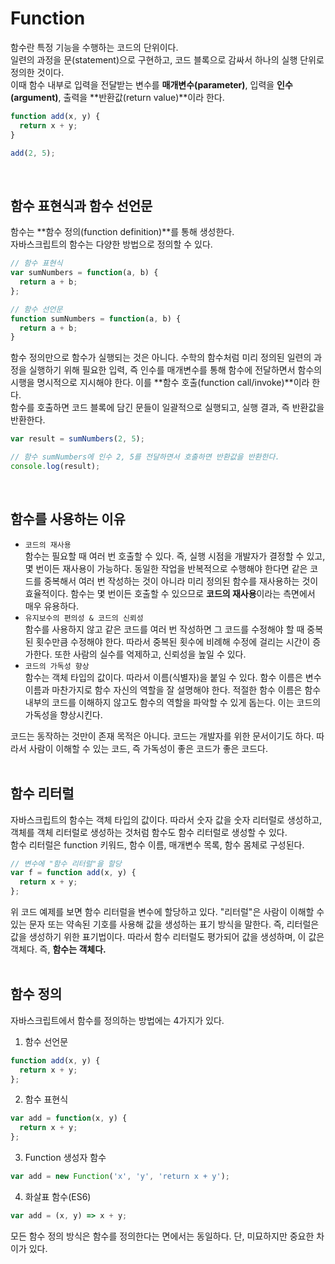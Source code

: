 # Function
함수란 특정 기능을 수행하는 코드의 단위이다.  
일련의 과정을 문(statement)으로 구현하고, 코드 블록으로 감싸서 하나의 실행 단위로 정의한 것이다.  
이때 함수 내부로 입력을 전달받는 변수를 **매개변수(parameter)**, 입력을 **인수(argument)**, 출력을 **반환값(return value)**이라 한다.  
```js
function add(x, y) {
  return x + y;
}

add(2, 5);
```
<br/>  

## 함수 표현식과 함수 선언문  
함수는 **함수 정의(function definition)**를 통해 생성한다.  
자바스크립트의 함수는 다양한 방법으로 정의할 수 있다.
```js
// 함수 표현식
var sumNumbers = function(a, b) {
  return a + b;
};

// 함수 선언문
function sumNumbers = function(a, b) {
  return a + b;
}
```
함수 정의만으로 함수가 실행되는 것은 아니다. 수학의 함수처럼 미리 정의된 일련의 과정을 실행하기 위해 필요한 입력, 즉 인수를 매개변수를 통해 함수에 전달하면서 함수의 시행을 명시적으로 지시해야 한다. 이를 **함수 호출(function call/invoke)**이라 한다.  
함수를 호출하면 코드 블록에 담긴 문들이 일괄적으로 실행되고, 실행 결과, 즉 반환값을 반환한다.
```js
var result = sumNumbers(2, 5);

// 함수 sumNumbers에 인수 2, 5를 전달하면서 호출하면 반환값을 반환한다.
console.log(result);
```
<br />  

## 함수를 사용하는 이유
- `코드의 재사용`  
함수는 필요할 때 여러 번 호출할 수 있다. 즉, 실행 시점을 개발자가 결정할 수 있고, 몇 번이든 재사용이 가능하다. 동일한 작업을 반복적으로 수행해야 한다면 같은 코드를 중복해서 여러 번 작성하는 것이 아니라 미리 정의된 함수를 재사용하는 것이 효율적이다. 
함수는 몇 번이든 호출할 수 있으므로 **코드의 재사용**이라는 측면에서 매우 유용하다. 
- `유지보수의 편의성 & 코드의 신뢰성`  
함수를 사용하지 않고 같은 코드를 여러 번 작성하면 그 코드를 수정해야 할 때 중복된 횟수만큼 수정해야 한다. 따라서 중복된 횟수에 비례해 수정에 걸리는 시간이 증가한다. 또한 사람의 실수를 억제하고, 신뢰성을 높일 수 있다.
- `코드의 가독성 향상`  
함수는 객체 타입의 값이다. 따라서 이름(식별자)을 붙일 수 있다. 함수 이름은 변수 이름과 마찬가지로 함수 자신의 역할을 잘 설명해야 한다. 적절한 함수 이름은 함수 내부의 코드를 이해하지 않고도 함수의 역할을 파악할 수 있게 돕는다. 이는 코드의 가독성을 향상시킨다.  

코드는 동작하는 것만이 존재 목적은 아니다. 코드는 개발자를 위한 문서이기도 하다. 따라서 사람이 이해할 수 있는 코드, 즉 가독성이 좋은 코드가 좋은 코드다.  
<br />  

## 함수 리터럴
자바스크립트의 함수는 객체 타입의 값이다. 따라서 숫자 값을 숫자 리터럴로 생성하고, 객체를 객체 리터럴로 생성하는 것처럼 함수도 함수 리터럴로 생성할 수 있다.  
함수 리터럴은 function 키워드, 함수 이름, 매개변수 목록, 함수 몸체로 구성된다.  

```js
// 변수에 "함수 리터럴"을 할당
var f = function add(x, y) {
  return x + y;
};
```
위 코드 예제를 보면 함수 리터럴을 변수에 할당하고 있다. "리터럴"은 사람이 이해할 수 있는 문자 또는 약속된 기호를 사용해 값을 생성하는 표기 방식을 말한다. 즉, 리터럴은 값을 생성하기 위한 표기법이다. 따라서 함수 리터럴도 평가되어 값을 생성하며, 이 값은 객체다. 즉, **함수는 객체다.**  
<br />

## 함수 정의
자바스크립트에서 함수를 정의하는 방법에는 4가지가 있다.  
1. 함수 선언문  
```js
function add(x, y) {
  return x + y;
};
```
2. 함수 표현식
```js
var add = function(x, y) {
  return x + y;
};
```
3. Function 생성자 함수
```js
var add = new Function('x', 'y', 'return x + y');
```
4. 화살표 함수(ES6)
```js
var add = (x, y) => x + y;
```
모든 함수 정의 방식은 함수를 정의한다는 면에서는 동일하다. 단, 미묘하지만 중요한 차이가 있다.


